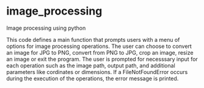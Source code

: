 # image_processing
Image processing using python

This code defines a main function that prompts users with a menu of 
options for image processing operations. The user can choose to convert an image for JPG to PNG, convert from PNG to JPG, crop an image, resize an image or exit the program. The user is prompted for necesssary input for each operation such as the image path, output path, and additional parameters like cordinates or dimensions. If a FileNotFoundError occurs during the execution of the operations, the error message is printed.
